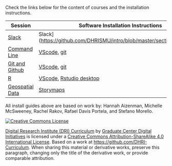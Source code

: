 Check the links below for the content of courses and the installation instructions.

Session | Software Installation Instructions
--------| ---------
[Slack](https://github.com/DHRISMU/intro/blob/master/sections/Slack.md)|Slack](https://github.com/DHRISMU/intro/blob/master/sections/Slack.md)|
[Command Line](https://github.com/DHRISMU/command-line) | [VScode](sections/vscode.md), [git](sections/git.md) | 
[Git and Github](https://github.com/DHRISMU/git) | [VScode](sections/vscode.md), [git](sections/git.md) |
[R](https://github.com/DHRISMU/r) | [VScode](sections/vscode.md), [Rstudio desktop](sections/rstudio.md) | 
[Geospatial Data](https://github.com/DHRISMU/geospatialdata)  | [Storymaps](sections/storymaps.md)


 
All install guides above are based on work by: Hannah Aizenman, Michelle McSweeney, Rachel Rakov, Rafael Davis Portela, and Stefano Morello.

[![Creative Commons License](https://i.creativecommons.org/l/by-sa/4.0/88x31.png)](http://creativecommons.org/licenses/by-sa/4.0/)

[Digital Research Institute (DRI) Curriculum](http://purl.org/dc/terms/) by [Graduate Center Digital Initiatives](https://gcdi.commons.gc.cuny.edu/) is licensed under a [Creative Commons Attribution-ShareAlike 4.0 International License](http://creativecommons.org/licenses/by-sa/4.0/). Based on a work at <https://github.com/DHRI-Curriculum>. When sharing this material or derivative works, preserve this paragraph, changing only the title of the derivative work, or provide comparable attribution.
